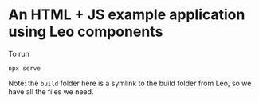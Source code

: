 # An HTML + JS example application using Leo components

To run

    npx serve

Note: the `build` folder here is a symlink to the build folder from Leo, so we
have all the files we need.
